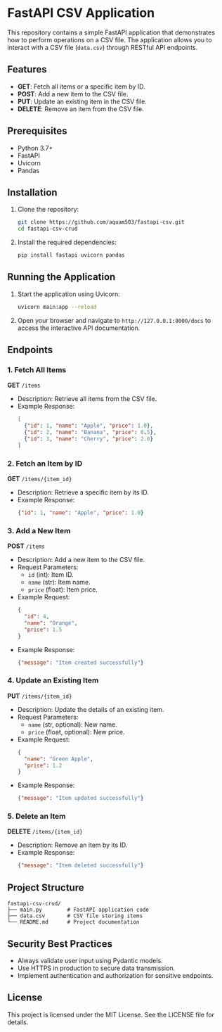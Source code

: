# FastAPI CSV Application

This repository contains a simple FastAPI application that demonstrates how to perform operations on a CSV file. The application allows you to interact with a CSV file (`data.csv`) through RESTful API endpoints.

## Features

- **GET**: Fetch all items or a specific item by ID.
- **POST**: Add a new item to the CSV file.
- **PUT**: Update an existing item in the CSV file.
- **DELETE**: Remove an item from the CSV file.

## Prerequisites

- Python 3.7+
- FastAPI
- Uvicorn
- Pandas

## Installation

1. Clone the repository:
   ```bash
   git clone https://github.com/aquam503/fastapi-csv.git
   cd fastapi-csv-crud
   ```

2. Install the required dependencies:
   ```bash
   pip install fastapi uvicorn pandas
   ```


## Running the Application

1. Start the application using Uvicorn:
   ```bash
   uvicorn main:app --reload
   ```

2. Open your browser and navigate to `http://127.0.0.1:8000/docs` to access the interactive API documentation.

## Endpoints

### 1. Fetch All Items
**GET** `/items`
- Description: Retrieve all items from the CSV file.
- Example Response:
  ```json
  [
    {"id": 1, "name": "Apple", "price": 1.0},
    {"id": 2, "name": "Banana", "price": 0.5},
    {"id": 3, "name": "Cherry", "price": 2.0}
  ]
  ```

### 2. Fetch an Item by ID
**GET** `/items/{item_id}`
- Description: Retrieve a specific item by its ID.
- Example Response:
  ```json
  {"id": 1, "name": "Apple", "price": 1.0}
  ```

### 3. Add a New Item
**POST** `/items`
- Description: Add a new item to the CSV file.
- Request Parameters:
  - `id` (int): Item ID.
  - `name` (str): Item name.
  - `price` (float): Item price.
- Example Request:
  ```json
  {
    "id": 4,
    "name": "Orange",
    "price": 1.5
  }
  ```
- Example Response:
  ```json
  {"message": "Item created successfully"}
  ```

### 4. Update an Existing Item
**PUT** `/items/{item_id}`
- Description: Update the details of an existing item.
- Request Parameters:
  - `name` (str, optional): New name.
  - `price` (float, optional): New price.
- Example Request:
  ```json
  {
    "name": "Green Apple",
    "price": 1.2
  }
  ```
- Example Response:
  ```json
  {"message": "Item updated successfully"}
  ```

### 5. Delete an Item
**DELETE** `/items/{item_id}`
- Description: Remove an item by its ID.
- Example Response:
  ```json
  {"message": "Item deleted successfully"}
  ```

## Project Structure

```
fastapi-csv-crud/
├── main.py        # FastAPI application code
├── data.csv       # CSV file storing items
└── README.md      # Project documentation
```

## Security Best Practices
- Always validate user input using Pydantic models.
- Use HTTPS in production to secure data transmission.
- Implement authentication and authorization for sensitive endpoints.

## License
This project is licensed under the MIT License. See the LICENSE file for details.

